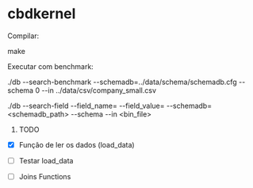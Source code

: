 # cbdkernel

Compilar:

make

Executar com benchmark:

./db --search-benchmark --schemadb=../data/schema/schemadb.cfg --schema 0 --in ../data/csv/company_small.csv

./db --search-field --field_name=<nome> --field_value=<valor> --schemadb=<schemadb_path> --schema <id> --in <bin_file>

1. TODO
  - [x] Função de ler os dados (load_data)  
  - [ ] Testar load_data
  - [ ] Joins Functions


